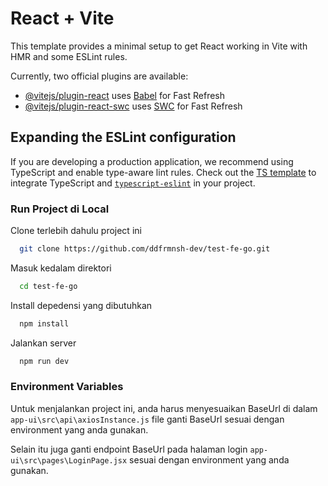 # React + Vite

This template provides a minimal setup to get React working in Vite with HMR and some ESLint rules.

Currently, two official plugins are available:

- [@vitejs/plugin-react](https://github.com/vitejs/vite-plugin-react/blob/main/packages/plugin-react/README.md) uses [Babel](https://babeljs.io/) for Fast Refresh
- [@vitejs/plugin-react-swc](https://github.com/vitejs/vite-plugin-react-swc) uses [SWC](https://swc.rs/) for Fast Refresh

## Expanding the ESLint configuration

If you are developing a production application, we recommend using TypeScript and enable type-aware lint rules. Check out the [TS template](https://github.com/vitejs/vite/tree/main/packages/create-vite/template-react-ts) to integrate TypeScript and [`typescript-eslint`](https://typescript-eslint.io) in your project.

### Run Project di Local

Clone terlebih dahulu project ini

```bash
  git clone https://github.com/ddfrmnsh-dev/test-fe-go.git
```

Masuk kedalam direktori

```bash
  cd test-fe-go
```

Install depedensi yang dibutuhkan

```bash
  npm install
```

Jalankan server

```bash
  npm run dev
```

### Environment Variables

Untuk menjalankan project ini, anda harus menyesuaikan BaseUrl di dalam `app-ui\src\api\axiosInstance.js` file ganti BaseUrl sesuai dengan environment yang anda gunakan.

Selain itu juga ganti endpoint BaseUrl pada halaman login `app-ui\src\pages\LoginPage.jsx` sesuai dengan environment yang anda gunakan.
